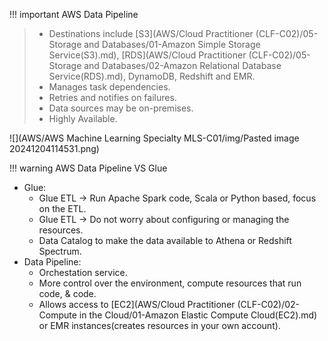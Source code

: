
!!! important AWS Data Pipeline
> - Destinations include [S3](AWS/Cloud Practitioner (CLF-C02)/05-Storage and Databases/01-Amazon Simple Storage Service(S3).md), [RDS](AWS/Cloud Practitioner (CLF-C02)/05-Storage and Databases/02-Amazon Relational Database Service(RDS).md), DynamoDB, Redshift and EMR.
> - Manages task dependencies.
> - Retries and notifies on failures.
> - Data sources may be on-premises.
> - Highly Available.

![](AWS/AWS Machine Learning Specialty MLS-C01/img/Pasted image 20241204114531.png)

!!! warning AWS Data Pipeline VS Glue 
- Glue:
	- Glue ETL -> Run Apache Spark code, Scala or Python based, focus on the ETL.
	- Glue ETL -> Do not worry about configuring or managing the resources.
	- Data Catalog to make the data available to Athena or Redshift Spectrum.
- Data Pipeline:
	- Orchestation service.
	- More control over the environment, compute resources that run code, & code.
	- Allows access to [EC2](AWS/Cloud Practitioner (CLF-C02)/02-Compute in the Cloud/01-Amazon Elastic Compute Cloud(EC2).md) or EMR instances(creates resources in your own account).
